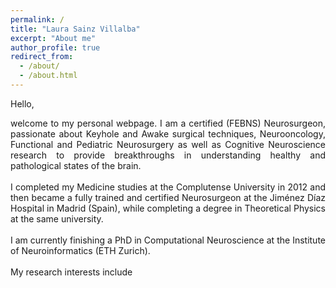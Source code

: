 ```yaml
---
permalink: /
title: "Laura Sainz Villalba" 
excerpt: "About me"
author_profile: true
redirect_from: 
  - /about/
  - /about.html
---
```

[//]: <> (Forma parte de la página principal)

Hello,

<div style="text-align: justify"> welcome to my personal webpage. I am a certified (FEBNS) Neurosurgeon, passionate about Keyhole and Awake surgical techniques, Neurooncology, Functional and Pediatric Neurosurgery as well as Cognitive Neuroscience research to provide breakthroughs in understanding healthy and pathological states of the brain. </div> 
<br>
<div style="text-align: justify"> I completed my Medicine studies at the Complutense University in 2012 and then became a fully trained and certified Neurosurgeon at the Jiménez Díaz Hospital in Madrid (Spain), while completing a degree in Theoretical Physics at the same university.</div> 
<br>
<div style="text-align: justify"> I am currently finishing a PhD in Computational Neuroscience at the Institute of Neuroinformatics (ETH Zurich). </div> 
<br>
My research interests include 

